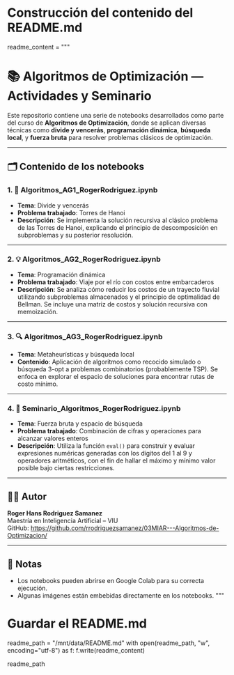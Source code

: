 # Construcción del contenido del README.md
readme_content = """
# 📚 Algoritmos de Optimización — Actividades y Seminario

Este repositorio contiene una serie de notebooks desarrollados como parte del curso de **Algoritmos de Optimización**, donde se aplican diversas técnicas como **divide y vencerás**, **programación dinámica**, **búsqueda local**, y **fuerza bruta** para resolver problemas clásicos de optimización.

---

## 🗂️ Contenido de los notebooks

### 1. 🔁 Algoritmos_AG1_RogerRodriguez.ipynb
- **Tema**: Divide y vencerás
- **Problema trabajado**: Torres de Hanoi
- **Descripción**: Se implementa la solución recursiva al clásico problema de las Torres de Hanoi, explicando el principio de descomposición en subproblemas y su posterior resolución.

---

### 2. 💡 Algoritmos_AG2_RogerRodriguez.ipynb
- **Tema**: Programación dinámica
- **Problema trabajado**: Viaje por el río con costos entre embarcaderos
- **Descripción**: Se analiza cómo reducir los costos de un trayecto fluvial utilizando subproblemas almacenados y el principio de optimalidad de Bellman. Se incluye una matriz de costos y solución recursiva con memoización.

---

### 3. 🔍 Algoritmos_AG3_RogerRodriguez.ipynb
- **Tema**: Metaheurísticas y búsqueda local
- **Contenido**: Aplicación de algoritmos como recocido simulado o búsqueda 3-opt a problemas combinatorios (probablemente TSP). Se enfoca en explorar el espacio de soluciones para encontrar rutas de costo mínimo.

---

### 4. 🧮 Seminario_Algoritmos_RogerRodriguez.ipynb
- **Tema**: Fuerza bruta y espacio de búsqueda
- **Problema trabajado**: Combinación de cifras y operaciones para alcanzar valores enteros
- **Descripción**: Utiliza la función `eval()` para construir y evaluar expresiones numéricas generadas con los dígitos del 1 al 9 y operadores aritméticos, con el fin de hallar el máximo y mínimo valor posible bajo ciertas restricciones.

---

## 🧑‍💻 Autor

**Roger Hans Rodriguez Samanez**  
Maestría en Inteligencia Artificial – VIU  
GitHub: https://github.com/rrodriguezsamanez/03MIAR---Algoritmos-de-Optimizacion/

---

## 📎 Notas

- Los notebooks pueden abrirse en Google Colab para su correcta ejecución.
- Algunas imágenes están embebidas directamente en los notebooks.
"""

# Guardar el README.md
readme_path = "/mnt/data/README.md"
with open(readme_path, "w", encoding="utf-8") as f:
    f.write(readme_content)

readme_path
